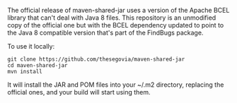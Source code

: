 The official release of maven-shared-jar uses a version of the Apache BCEL library
that can't deal with Java 8 files. This repository is an unmodified copy of the
official one but with the BCEL dependency updated to point to the Java 8 compatible
version that's part of the FindBugs package.

To use it locally:

    git clone https://github.com/thesegovia/maven-shared-jar
    cd maven-shared-jar
    mvn install

It will install the JAR and POM files into your ~/.m2 directory, replacing the
official ones, and your build will start using them.
